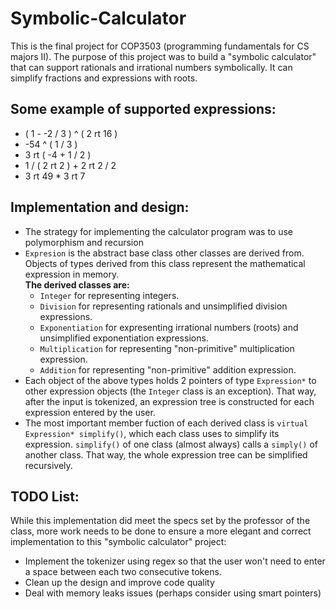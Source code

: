 # Symbolic-Calculator
This is the final project for COP3503 (programming fundamentals for CS majors II). The purpose of this project was to 
build a "symbolic calculator" that can support rationals and irrational numbers symbolically. It can simplify fractions and expressions with roots. 

##  Some example of supported expressions:
* ( 1 - -2 / 3 ) ^ ( 2 rt 16 ) 
* -54 ^ ( 1 / 3 )
* 3 rt ( -4 + 1 / 2 )
* 1 / ( 2 rt 2 ) + 2 rt 2 / 2
* 3 rt 49 * 3 rt 7

## Implementation and design:
* The strategy for implementing the calculator program was to use polymorphism and recursion
* `Expresion` is the abstract base class other classes are derived from. Objects of types derived from this class represent
the mathematical expression in memory. <br />
  **The derived classes are:**
    * `Integer` for representing integers.
    * `Division` for representing rationals and unsimplified division expressions.
    * `Exponentiation` for expresenting irrational numbers (roots) and unsimplified exponentiation expressions.
    * `Multiplication` for representing "non-primitive" multiplication expression.
    * `Addition` for representing "non-primitive" addition expression.
* Each object of the above types holds 2 pointers of type `Expression*` to other expression objects (the `Integer` class is an exception). That way, after the input is tokenized, an expression tree is constructed for each expression entered by the user.
* The most important member fuction of each derived class is `virtual Expression* simplify()`, which each class uses to simplify its expression. `simplify()` of one class (almost always) calls a `simply()` of another class. That way, the whole expression tree can be simplified recursively.

## TODO List:
While this implementation did meet the specs set by the professor of the class, more work needs to be done to ensure a more elegant and correct implementation to this "symbolic calculator" project:
* Implement the tokenizer using regex so that the user won't need to enter a space between each two consecutive tokens.
* Clean up the design and improve code quality
* Deal with memory leaks issues (perhaps consider using smart pointers)
